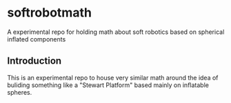 # softrobotmath
A experimental repo for holding math about soft robotics based on spherical inflated components

## Introduction

This is an experimental repo to house very similar math around the idea of buliding something like a "Stewart Platform" based mainly on inflatable spheres.
